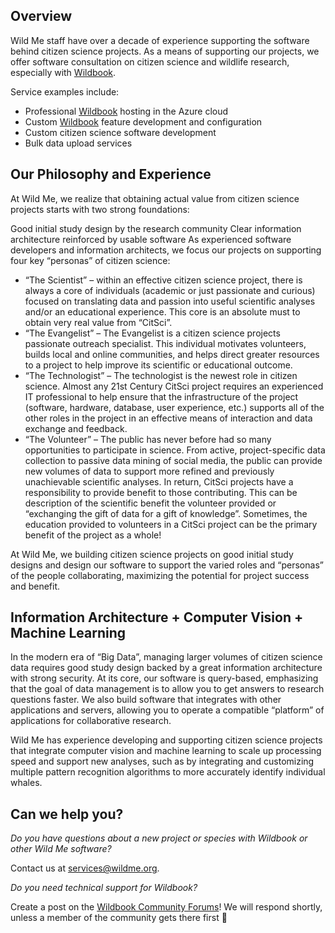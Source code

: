 ## Overview

Wild Me staff have over a decade of experience supporting the software behind citizen science projects. As a means of supporting our projects, we offer software consultation on citizen science and wildlife research, especially with [Wildbook](http://wildbook.org/doku.php).

Service examples include:

 - Professional [Wildbook](http://wildbook.org/doku.php) hosting in the Azure cloud
 - Custom [Wildbook](http://wildbook.org/doku.php) feature development and configuration
 - Custom citizen science software development
 - Bulk data upload services

## Our Philosophy and Experience

At Wild Me, we realize that obtaining actual value from citizen science projects starts with two strong foundations:

Good initial study design by the research community
Clear information architecture reinforced by usable software
As experienced software developers and information architects, we focus our projects on supporting four key “personas” of citizen science:

 - “The Scientist” – within an effective citizen science project, there is always a core of individuals (academic or just passionate and curious) focused on translating data and passion into useful scientific analyses and/or an educational experience. This core is an absolute must to obtain very real value from “CitSci”.
 - “The Evangelist” –  The Evangelist is a citizen science projects passionate outreach specialist. This individual motivates volunteers, builds local and online communities, and helps direct greater resources to a project to help improve its scientific or educational outcome.
 - “The Technologist” – The technologist is the newest role in citizen science. Almost any 21st Century CitSci project requires an experienced IT professional to help ensure that the infrastructure of the project (software, hardware, database, user experience, etc.) supports all of the other roles in the project in an effective means of interaction and data exchange and feedback.
 - “The Volunteer” – The public has never before had so many opportunities to participate in science. From active, project-specific data collection to passive data mining of social media, the public can provide new volumes of data to support more refined and previously unachievable scientific analyses. In return, CitSci projects have a responsibility to provide benefit to those contributing. This can be description of the scientific benefit the volunteer provided or “exchanging the gift of data for a gift of knowledge”. Sometimes, the education provided to volunteers in a CitSci project can be the primary benefit of the project as a whole!

At Wild Me, we building citizen science projects on good initial study designs and design our software to support the varied roles and “personas” of the people collaborating, maximizing the potential for project success and benefit.

## Information Architecture + Computer Vision + Machine Learning

In the modern era of “Big Data”, managing larger volumes of citizen science data requires good study design backed by a great information architecture with strong security. At its core, our software is query-based, emphasizing that the goal of data management is to allow you to get answers to research questions faster. We also build software that integrates with other applications and servers, allowing you to operate a compatible “platform” of applications for collaborative research.

Wild Me has experience developing and supporting citizen science projects that integrate computer vision and machine learning to scale up processing speed and support new analyses, such as by integrating and customizing multiple pattern recognition algorithms to more accurately identify individual whales.

## Can we help you?

_Do you have questions about a new project or species with Wildbook or other Wild Me software?_

Contact us at [services@wildme.org](mailto:services@wildme.org).

_Do you need technical support for Wildbook?_

Create a post on the [Wildbook Community Forums](https://community.wildbook.org/)! We will respond shortly, unless a member of the community gets there first 🙂

